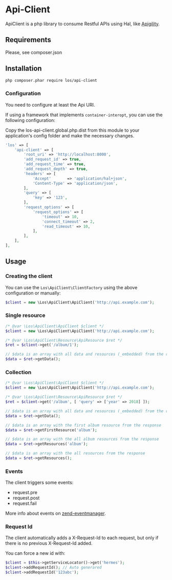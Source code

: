 # Api-Client

ApiClient is a php library to consume Restful APIs using Hal, like [Apigility](http://apigility.org).

## Requirements

Please, see composer.json

## Installation

```bash
php composer.phar require los/api-client
```

### Configuration
You need to configure at least the Api URI.

If using a framework that implements `container-interopt`, you can use the following configuration:

Copy the los-api-client.global.php.dist from this module to your application's config folder and make the necessary changes.

```php
'los' => [
    'api-client' => [
        'root_uri' => 'http://localhost:8000',
        'add_request_id' => true,
        'add_request_time' => true,
        'add_request_depth' => true,
        'headers' => [
            'Accept'       => 'application/hal+json',
            'Content-Type' => 'application/json',
        ],
        'query' => [
            'key' => '123',
        ],
        'request_options' => [
            'request_options' => [
                'timeout' => 10,
                'connect_timeout' => 2,
                'read_timeout' => 10,
            ],
        ],
    ],
],
```

## Usage

### Creating the client
You can use the `Los\ApiClient\ClientFactory` using the above configuration or manually:
```php
$client = new \Los\ApiClient\ApiClient('http://api.example.com');
```

### Single resource
```php
/* @var \Los\ApiClient\ApiClient $client */
$client = new \Los\ApiClient\ApiClient('http://api.example.com');

/* @var \Los\ApiClient\Resource\ApiResource $ret */
$ret = $client->get('/album/1');

// $data is an array with all data and resources (_embedded) from the response
$data = $ret->getData();
```

### Collection
```php
/* @var \Los\ApiClient\ApiClient $client */
$client = new \Los\ApiClient\ApiClient('http://api.example.com');

/* @var \Los\ApiClient\Resource\ApiResource $ret */
$ret = $client->get('/album', [ 'query' => ['year' => 2018] ]);

// $data is an array with all data and resources (_embedded) from the response
$data = $ret->getData();

// $data is an array with the first album resource from the response
$data = $ret->getFirstResource('album');

// $data is an array with the all album resources from the response
$data = $ret->getResources('album');

// $data is an array with the all resources from the response
$data = $ret->getResources();
```

### Events

The client triggers some events:
* request.pre
* request.post
* request.fail

More info about events on [zend-eventmanager](https://github.com/laminas/laminas-eventmanager).

### Request Id

The client automatically adds a X-Request-Id to each request, but only if there is no previous X-Request-Id added.

You can force a new id with:
```php
$client = $this->getServiceLocator()->get('hermes');
$client->addRequestId(); // Auto generared
$client->addRequestId('123abc');
```
